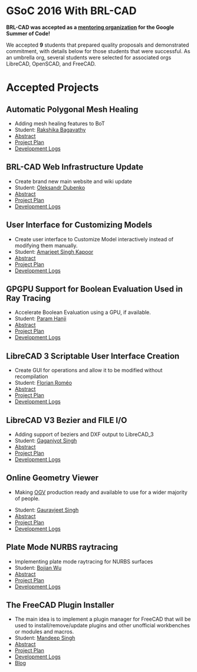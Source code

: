 # GSoC 2016 With BRL-CAD

**BRL-CAD was accepted as a [mentoring
organization](https://summerofcode.withgoogle.com) for the Google Summer
of Code!**

We accepted **9** students that prepared quality proposals and
demonstrated commitment, with details below for those students that were
successful. As an umbrella org, several students were selected for
associated orgs LibreCAD, OpenSCAD, and FreeCAD.

# Accepted Projects

## Automatic Polygonal Mesh Healing

-   Adding mesh healing features to BoT
-   Student: [Rakshika Bagavathy](User:tandoorichick.md)
-   [Abstract](https://summerofcode.withgoogle.com/projects/#5901122497675264)
-   [Project Plan](User:tandoorichick/GSoC2016/Project.md)
-   [Development Logs](User:tandoorichick/GSoC2016/Logs.md)

## BRL-CAD Web Infrastructure Update

-   Create brand new main website and wiki update
-   Student: [Oleksandr Dubenko](User:Oleksandr_dubenko.md)
-   [Abstract](https://summerofcode.withgoogle.com/projects/#6118551983226880)
-   [Project Plan](https://blog.esde.name/project-plan/)
-   [Development Logs](https://blog.esde.name/)

## User Interface for Customizing Models

-   Create user interface to Customize Model interactively instead of
    modifying them manually.
-   Student: [Amarjeet Singh
    Kapoor](User:Amarjeet_Singh_Kapoor.md)
-   [Abstract](https://summerofcode.withgoogle.com/projects/#6243883906236416)
-   [Project
    Plan](User:_Amarjeet_Singh_Kapoor/GSoC2016/Project.md)
-   [Development Logs](https://amarjeetkapoor1.wordpress.com/)

## GPGPU Support for Boolean Evaluation Used in Ray Tracing

-   Accelerate Boolean Evaluation using a GPU, if available.
-   Student: [Param Hanji](User:catchchaos.md)
-   [Abstract](https://summerofcode.withgoogle.com/projects/#6520583684620288)
-   [Project Plan](User:Catchchaos/GSoC2016/Proposal.md)
-   [Development Logs](https://catchchaos.wordpress.com/)

## LibreCAD 3 Scriptable User Interface Creation

-   Create GUI for operations and allow it to be modified without
    recompilation
-   Student: [Florian Roméo](User:Feragon.xi.md)
-   [Abstract](https://summerofcode.withgoogle.com/projects/#5170062377877504)
-   [Project Plan](User:Feragon.xi/GSoC2016/Project.md)
-   [Development Logs](https://gsoc16.feragon.net/)

## LibreCAD V3 Bezier and FILE I/O

-   Adding support of beziers and DXF output to LibreCAD_3
-   Student: [Gaganjyot Singh](User:Gaganjyotsingh.md)
-   [Abstract](https://summerofcode.withgoogle.com/projects/#5263377253269504)
-   [Project Plan](https://codebasement.wordpress.com/bio/)
-   [Development Logs](https://codebasement.wordpress.com)

## Online Geometry Viewer

-   Making [OGV](https://github.com/BRL-CAD/OGV-meteor) production ready
    and available to use for a wider majority of people.

<!-- -->

-   Student: [Gauravjeet Singh](User:Gauravjeet.md)
-   [Abstract](https://summerofcode.withgoogle.com/projects/#4756339498680320)
-   [Project Plan](http://gauravjeetsingh.github.io/proposal/)
-   [Development Logs](http://gauravjeetsingh.github.io/)

## Plate Mode NURBS raytracing

-   Implementing plate mode raytracing for NURBS surfaces
-   Student: [Bojian Wu](User:bojian_ustc.md)
-   [Abstract](https://summerofcode.withgoogle.com/projects/#6255437804470272)
-   [Project Plan](User:bojian_ustc/GSoC2016/Project.md)
-   [Development Logs](http://bojianwu.github.io)

## The FreeCAD Plugin Installer

-   The main idea is to implement a plugin manager for FreeCAD that will
    be used to install/remove/update plugins and other unofficial
    workbenches or modules and macros.
-   Student: [Mandeep Singh](User:mandeeps708.md)
-   [Abstract](https://summerofcode.withgoogle.com/projects/#5341872155262976)
-   [Project Plan](User:Mandeeps708/gsoc_proposal.md)
-   [Development Logs](User:Mandeeps708/GSoC16/logs.md)
-   [Blog](https://mandeep7.wordpress.com)
